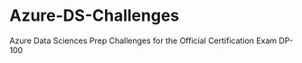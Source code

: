 # Azure-DS-Challenges
Azure Data Sciences Prep Challenges for the Official Certification Exam DP-100
